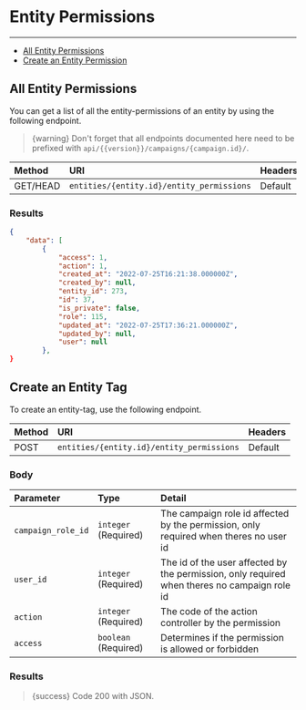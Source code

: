 # Entity Permissions

---

- [All Entity Permissions](#all-entity-permissions)
- [Create an Entity Permission](#create-entity-permissions)

<a name="all-entity-permissions"></a>
## All Entity Permissions

You can get a list of all the entity-permissions of an entity by using the following endpoint.

> {warning} Don't forget that all endpoints documented here need to be prefixed with `api/{{version}}/campaigns/{campaign.id}/`.


| Method | URI | Headers |
| :- |   :-   |  :-  |
| GET/HEAD | `entities/{entity.id}/entity_permissions` | Default |

### Results
```json
{
    "data": [
        {
            "access": 1,
            "action": 1,
            "created_at": "2022-07-25T16:21:38.000000Z",
            "created_by": null,
            "entity_id": 273,
            "id": 37,
            "is_private": false,
            "role": 115,
            "updated_at": "2022-07-25T17:36:21.000000Z",
            "updated_by": null,
            "user": null
        },
}
```
<a name="create-entity-tag"></a>
## Create an Entity Tag

To create an entity-tag, use the following endpoint.

| Method | URI | Headers |
| :- |   :-   |  :-  |
| POST | `entities/{entity.id}/entity_permissions` | Default |

### Body

| Parameter | Type | Detail |
| :- |   :-   |  :-  |
| `campaign_role_id` | `integer` (Required) | The campaign role id affected by the permission, only required when theres no user id |
| `user_id` | `integer` (Required) | The id of the user affected by the permission, only required when theres no campaign role id|
| `action` | `integer` (Required) | The code of the action controller by the permission |
| `access` | `boolean` (Required) | Determines if the permission is allowed or forbidden |


### Results

> {success} Code 200 with JSON.
